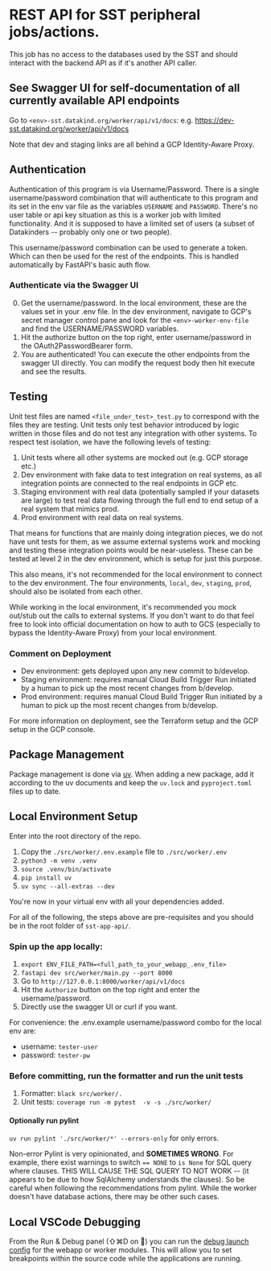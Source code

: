 # REST API for SST peripheral jobs/actions.

This job has no access to the databases used by the SST and should interact with the backend API as if it's another API caller.

## See Swagger UI for self-documentation of all currently available API endpoints

Go to `<env>-sst.datakind.org/worker/api/v1/docs`: e.g. https://dev-sst.datakind.org/worker/api/v1/docs

Note that dev and staging links are all behind a GCP Identity-Aware Proxy.

## Authentication

Authentication of this program is via Username/Password. There is a single username/password combination that will authenticate to this program and its set in the env var file as the variables `USERNAME` and `PASSWORD`. There's no user table or api key situation as this is a worker job with limited functionality. And it is supposed to have a limited set of users (a subset of Datakinders -- probably only one or two people).

This username/password combination can be used to generate a token. Which can then be used for the rest of the endpoints. This is handled automatically by FastAPI's basic auth flow.

### Authenticate via the Swagger UI

0. Get the username/password. In the local environment, these are the values set in your .env file. In the dev environment, navigate to GCP's secret manager control pane and look for the `<env>-worker-env-file` and find the USERNAME/PASSWORD variables.
1. Hit the authorize button on the top right, enter username/password in the OAuth2PasswordBearer form.
2. You are authenticated! You can execute the other endpoints from the swagger UI directly. You can modify the request body then hit execute and see the results.

## Testing

Unit test files are named `<file_under_test>_test.py` to correspond with the files they are testing. Unit tests only test behavior introduced by logic written in those files and do not test any integration with other systems. To respect test isolation, we have the following levels of testing:

1. Unit tests where all other systems are mocked out (e.g. GCP storage etc.)
2. Dev environment with fake data to test integration on real systems, as all integration points are connected to the real endpoints in GCP etc.
3. Staging environment with real data (potentially sampled if your datasets are large) to test real data flowing through the full end to end setup of a real system that mimics prod.
4. Prod environment with real data on real systems.

That means for functions that are mainly doing integration pieces, we do not have unit tests for them, as we assume external systems work and mocking and testing these integration points would be near-useless. These can be tested at level 2 in the dev environment, which is setup for just this purpose.

This also means, it's not recommended for the local environment to connect to the dev environment. The four environments, `local`, `dev`, `staging`, `prod`, should also be isolated from each other.

While working in the local environment, it's recommended you mock out/stub out the calls to external systems. If you don't want to do that feel free to look into official documentation on how to auth to GCS (especially to bypass the Identity-Aware Proxy) from your local environment.

### Comment on Deployment

* Dev environment: gets deployed upon any new commit to b/develop.
* Staging environment: requires manual Cloud Build Trigger Run initiated by a human to pick up the most recent changes from b/develop.
* Prod environment: requires manual Cloud Build Trigger Run initiated by a human to pick up the most recent changes from b/develop.

For more information on deployment, see the Terraform setup and the GCP setup in the GCP console.

## Package Management

Package management is done via [uv](https://docs.astral.sh/uv/). When adding a new package, add it according to the uv documents and keep the `uv.lock` and `pyproject.toml` files up to date.

## Local Environment Setup

Enter into the root directory of the repo.

1. Copy the `./src/worker/.env.example` file to `./src/worker/.env`
1. `python3 -m venv .venv`
1. `source .venv/bin/activate`
1. `pip install uv`
1. `uv sync --all-extras --dev`

You're now in your virtual env with all your dependencies added.

For all of the following, the steps above are pre-requisites and you should be in the root folder of `sst-app-api/`.

### Spin up the app locally:

1. `export ENV_FILE_PATH=<full_path_to_your_webapp_.env_file>` 
1. `fastapi dev src/worker/main.py --port 8000`
1. Go to `http://127.0.0.1:8000/worker/api/v1/docs`
1. Hit the `Authorize` button on the top right and enter the username/password.
1. Directly use the swagger UI or curl if you want.

For convenience: the .env.example username/password combo for the local env are:
* username: `tester-user`
* password: `tester-pw`

### Before committing, run the formatter and run the unit tests

1. Formatter: `black src/worker/.`
1. Unit tests: `coverage run -m pytest  -v -s ./src/worker/`

#### Optionally run pylint

`uv run pylint './src/worker/*' --errors-only` for only errors.

Non-error Pylint is very opinionated, and **SOMETIMES WRONG**. For example, there exist warnings to switch `== NONE` to `is None` for SQL query where clauses. THIS WILL CAUSE THE SQL QUERY TO NOT WORK -- (it appears to be due to how SqlAlchemy understands the clauses). So be careful when following the recommendations from pylint. While the worker doesn't have database actions, there may be other such cases.


## Local VSCode Debugging

From the Run & Debug panel (⇧⌘D on 🍎) you can run the [debug launch config](../../.vscode/launch.json) for the webapp or worker modules. This will allow you to set breakpoints within the source code while the applications are running.

